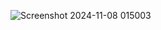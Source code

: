 ![Screenshot 2024-11-08 015003](https://github.com/user-attachments/assets/65ff74c0-9ee3-4bd2-b29d-c5020f1301d0)
